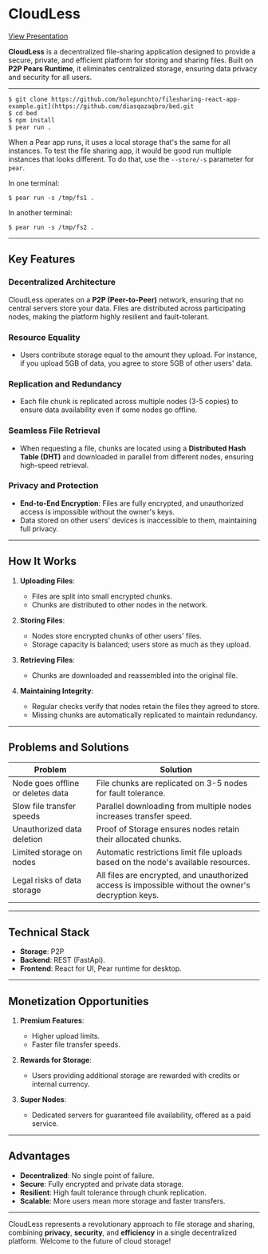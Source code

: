 # CloudLess

[View Presentation](https://github.com/diasqazaqbro/bed/main/presentation.pdf)


**CloudLess** is a decentralized file-sharing application designed to provide a secure, private, and efficient platform for storing and sharing files. Built on **P2P Pears Runtime**, it eliminates centralized storage, ensuring data privacy and security for all users.

---

```
$ git clone https://github.com/holepunchto/filesharing-react-app-example.git](https://github.com/diasqazaqbro/bed.git
$ cd bed
$ npm install 
$ pear run .
```

When a Pear app runs, it uses a local storage that's the same for all instances. To test the file sharing app, it would be good run multiple instances that looks different. To do that, use the `--store/-s` parameter for `pear`.

In one terminal:

```
$ pear run -s /tmp/fs1 .
```

In another terminal:

```
$ pear run -s /tmp/fs2 .
```

---

## Key Features

### Decentralized Architecture
CloudLess operates on a **P2P (Peer-to-Peer)** network, ensuring that no central servers store your data. Files are distributed across participating nodes, making the platform highly resilient and fault-tolerant.

### Resource Equality
- Users contribute storage equal to the amount they upload. For instance, if you upload 5GB of data, you agree to store 5GB of other users' data.

### Replication and Redundancy
- Each file chunk is replicated across multiple nodes (3-5 copies) to ensure data availability even if some nodes go offline.

### Seamless File Retrieval
- When requesting a file, chunks are located using a **Distributed Hash Table (DHT)** and downloaded in parallel from different nodes, ensuring high-speed retrieval.

### Privacy and Protection
- **End-to-End Encryption**: Files are fully encrypted, and unauthorized access is impossible without the owner's keys.
- Data stored on other users' devices is inaccessible to them, maintaining full privacy.

---

## How It Works

1. **Uploading Files**:
   - Files are split into small encrypted chunks.
   - Chunks are distributed to other nodes in the network.

2. **Storing Files**:
   - Nodes store encrypted chunks of other users' files.
   - Storage capacity is balanced; users store as much as they upload.

3. **Retrieving Files**:
   - Chunks are downloaded and reassembled into the original file.

4. **Maintaining Integrity**:
   - Regular checks verify that nodes retain the files they agreed to store.
   - Missing chunks are automatically replicated to maintain redundancy.

---

## Problems and Solutions

| **Problem**                 | **Solution**                                                                                     |
|------------------------------|-------------------------------------------------------------------------------------------------|
| Node goes offline or deletes data | File chunks are replicated on 3-5 nodes for fault tolerance.                                   |
| Slow file transfer speeds    | Parallel downloading from multiple nodes increases transfer speed.                              |
| Unauthorized data deletion   | Proof of Storage ensures nodes retain their allocated chunks.                                   |
| Limited storage on nodes     | Automatic restrictions limit file uploads based on the node's available resources.              |
| Legal risks of data storage  | All files are encrypted, and unauthorized access is impossible without the owner's decryption keys. |

---

## Technical Stack

- **Storage**: P2P
- **Backend**: REST (FastApi).
- **Frontend**: React for UI, Pear runtime for desktop.

---

## Monetization Opportunities

1. **Premium Features**:
   - Higher upload limits.
   - Faster file transfer speeds.

2. **Rewards for Storage**:
   - Users providing additional storage are rewarded with credits or internal currency.

3. **Super Nodes**:
   - Dedicated servers for guaranteed file availability, offered as a paid service.

---

## Advantages

- **Decentralized**: No single point of failure.
- **Secure**: Fully encrypted and private data storage.
- **Resilient**: High fault tolerance through chunk replication.
- **Scalable**: More users mean more storage and faster transfers.

---

CloudLess represents a revolutionary approach to file storage and sharing, combining **privacy**, **security**, and **efficiency** in a single decentralized platform. Welcome to the future of cloud storage!
